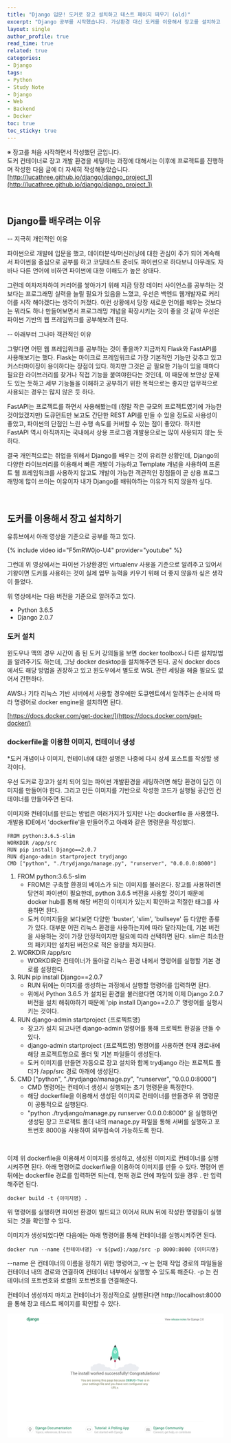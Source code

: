```yaml
---
title: "Django 입문! 도커로 장고 설치하고 테스트 페이지 띄우기 (old)"
excerpt: "Django 공부를 시작했습니다. 가상환경 대신 도커를 이용해서 장고를 설치하고 프로젝트를 생성하여 테스트 페이지를 띄워봅니다."
layout: single
author_profile: true
read_time: true
related: true
categories:
- Django
tags:
- Python
- Study Note
- Django
- Web
- Backend
- Docker
toc: true
toc_sticky: true
---
```


※ 장고를 처음 시작하면서 작성했던 글입니다.  
도커 컨테이너로 장고 개발 환경을 세팅하는 과정에 대해서는 이후에 프로젝트를 진행하며 작성한 다음 글에 더 자세히 작성해놓았습니다.  
[http://lucathree.github.io/django/django_project_1](http://lucathree.github.io/django/django_project_1)  
  
<br/>

## Django를 배우려는 이유

-- 지극히 개인적인 이유

파이썬으로 개발에 입문을 했고, 데이터분석/머신러닝에 대한 관심이 주가 되어 계속해서 파이썬을 중심으로 공부를 하고 코딩테스트 준비도 파이썬으로 하다보니 아무래도 자바나 다른 언어에 비하면 파이썬에 대한 이해도가 높은 상태다.

그런데 여차저차하여 커리어를 쌓아가기 위해 지금 당장 데이터 사이언스를 공부하는 것 보다는 프로그래밍 실력을 늘릴 필요가 있음을 느꼈고, 우선은 백엔드 웹개발자로 커리어를 시작 해야겠다는 생각이 커졌다. 이런 상황에서 당장 새로운 언어를 배우는 것보다는 뭐라도 하나 만들어보면서 프로그래밍 개념을 확장시키는 것이 좋을 것 같아 우선은 파이썬 기반의 웹 프레임워크를 공부해보려 한다.

-- 아래부터 그나마 객관적인 이유

그렇다면 어떤 웹 프레임워크를 공부하는 것이 좋을까? 지금까지 Flask와 FastAPI를 사용해보기는 했다. Flask는 마이크로 프레임워크로 가장 기본적인 기능만 갖추고 있고 커스터마이징이 용이하다는 장점이 있다. 하지만 그것은 곧 필요한 기능이 있을 때마다 필요한 라이브러리를 찾거나 직접 기능을 붙여야한다는 것인데, 이 때문에 보안상 문제도 있는 듯하고 세부 기능들을 이해하고 공부하기 위한 목적으로는 좋지만 업무적으로 사용되는 경우는 많지 않은 듯 하다.

FastAPI는 프로젝트를 하면서 사용해봤는데 (정말 작은 규모의 프로젝트였기에 가능한 것이었겠지만) 도큐먼트만 보고도 간단한 REST API를 만들 수 있을 정도로 사용성이 좋았고, 파이썬의 단점인 느린 수행 속도를 커버할 수 있는 점이 좋았다. 하지만 FastAPI 역시 아직까지는 국내에서 상용 프로그램 개발용으로는 많이 사용되지 않는 듯 하다.

결국 개인적으로는 취업을 위해서 Django를 배우는 것이 유리한 상황인데, Django의 다양한 라이브러리를 이용해서 빠른 개발이 가능하고 Template 개념을 사용하여 프론트 웹 프레임워크를 사용하지 않고도 개발이 가능한 객관적인 장점들이 곧 상용 프로그래밍에 많이 쓰이는 이유이자 내가 Django를 배워야하는 이유가 되지 않을까 싶다.

​    

## **도커를 이용해서 장고 설치하기**

유튜브에서 아래 영상을 기준으로 공부를 하고 있다. 

{% include video id="F5mRW0jo-U4" provider="youtube" %}

그런데 위 영상에서는 파이썬 가상환경인 virtualenv 사용을 기준으로 알려주고 있어서 기왕이면 도커를 사용하는 것이 실제 업무 능력을 키우기 위해 더 좋지 않을까 싶은 생각이 들었다.

위 영상에서는 다음 버전을 기준으로 알려주고 있다.

- Python 3.6.5
- Django 2.0.7

### 도커 설치

윈도우나 맥의 경우 시간이 좀 된 도커 강의들을 보면 docker toolbox나 다른 설치방법을 알려주기도 하는데, 그냥 docker desktop을 설치해주면 된다. 공식 docker docs에서도 해당 방법을 권장하고 있고 윈도우에서 별도로 WSL 관련 세팅을 해줄 필요도 없어서 간편하다.

AWS나 기타 리눅스 기반 서버에서 사용할 경우에만 도큐멘트에서 알려주는 순서에 따라 명령어로 docker engine을 설치하면 된다.

[https://docs.docker.com/get-docker/](https://docs.docker.com/get-docker/)

### dockerfile을 이용한 이미지, 컨테이너 생성

*도커 개념이나 이미지, 컨테이너에 대한 설명은 나중에 다시 상세 포스트를 작성할 생각이다.

우선 도커로 장고가 설치 되어 있는 파이썬 개발환경을 세팅하려면 해당 환경이 담긴 이미지를 만들어야 한다. 그리고 만든 이미지를 기반으로 작성한 코드가 실행될 공간인 컨테이너를 만들어주면 된다.

이미지와 컨테이너를 만드는 방법은 여러가지가 있지만 나는 dockerfile 을 사용했다. 개발용 IDE에서 'dockerfile'을 만들어주고 아래와 같은 명령문을 작성했다.

```docker
FROM python:3.6.5-slim
WORKDIR /app/src
RUN pip install Django==2.0.7
RUN django-admin startproject trydjango
CMD ["python", "./trydjango/manage.py", "runserver", "0.0.0.0:8000"]
```

1. FROM python:3.6.5-slim
   - FROM은 구축할 환경의 베이스가 되는 이미지를 불러온다. 장고를 사용하려면 당연히 파이썬이 필요한데, python 3.6.5 버전을 사용할 것이기 때문에 docker hub를 통해 해당 버전의 이미지가 있는지 확인하고 적절한 태그를 사용하면 된다.
   - 도커 이미지들을 보다보면 다양한 'buster', 'slim', 'bullseye' 등 다양한 종류가 있다. 대부분 어떤 리눅스 환경을 사용하는지에 따라 달라지는데, 기본 버전을 사용하는 것이 가장 안정적이지만 필요에 따라 선택하면 된다. slim은 최소한의 패키지만 설치된 버전으로 적은 용량을 차지한다.
2. WORKDIR /app/src
   - WORKDIR은 컨테이너가 돌아갈 리눅스 환경 내에서 명령어를 실행할 기본 경로를 설정한다.
3. RUN pip install Django==2.0.7
   - RUN 뒤에는 이미지를 생성하는 과정에서 실행할 명령어를 입력하면 된다. 
   - 위에서 Python 3.6.5 가 설치된 환경을 불러왔다면 여기에 이제 Django 2.0.7 버전을 설치 해줘야하기 때문에 'pip install Django==2.0.7' 명령어를 실행시키는 것이다.
4. RUN django-admin startproject {프로젝트명}
   - 장고가 설치 되고나면 django-admin 명령어를 통해 프로젝트 환경을 만들 수 있다.
   - django-admin startproject {프로젝트명} 명령어를 사용하면 현재 경로내에 해당 프로젝트명으로 폴더 및 기본 파일들이 생성된다.
   - 도커 이미지를 만들면 자동으로 장고 설치와 함께 trydjango 라는 프로젝트 폴더가 /app/src 경로 아래에 생성된다.
5. CMD ["python", "./trydjango/manage.py", "runserver", "0.0.0.0:8000"]
   - CMD 명령어는 컨테이너 생성시 실행되는 초기 명령문을 특정한다.
   - 해당 dockerfile을 이용해서 생성된 이미지로 컨테이너를 만들경우 위 명령문이 공통적으로 실행된다.
   - "python ./trydjango/manage.py runserver 0.0.0.0:8000" 을 실행하면 생성된 장고 프로젝트 폴더 내의 manage.py 파일을 통해 서버를 실행하고 포트번호 8000을 사용하여 외부접속이 가능하도록 한다.

​    

이제 위 dockerfile을 이용해서 이미지를 생성하고, 생성된 이미지로 컨테이너를 실행시켜주면 된다. 아래 명령어로 dockerfile을 이용하여 이미지를 만들 수 있다. 명령어 맨 뒤에는 dockerfile 경로를 입력하면 되는데, 현재 경로 안에 파일이 있을 경우 . 만 입력해주면 된다.

```docker
docker build -t {이미지명} .
```

위 명령어를 실행하면 파이썬 환경이 빌드되고 이어서 RUN 뒤에 작성한 명령들이 실행되는 것을 확인할 수 있다.

이미지가 생성되었다면 다음에는 아래 명령어를 통해 컨테이너를 실행시켜주면 된다.

```docker
docker run --name {컨테이너명} -v ${pwd}:/app/src -p 8000:8000 {이미지명}
```

--name 은 컨테이너의 이름을 정하기 위한 명령어고, -v 는 현재 작업 경로의 파일들을 컨테이너 내의 경로와 연결하여 컨테이너 내부에서 실행할 수 있도록 해준다. -p 는 컨테이너의 포트번호와 로컬의 포트번호를 연결해준다.

컨테이너 생성까지 마치고 컨테이너가 정상적으로 실행된다면 http://localhost:8000 을 통해 장고 테스트 페이지를 확인할 수 있다.

<p align="center"><img src="https://raw.githubusercontent.com/lucathree/lucathree.github.io/master/assets/images/2022/2022-03-01.PNG"></p>
